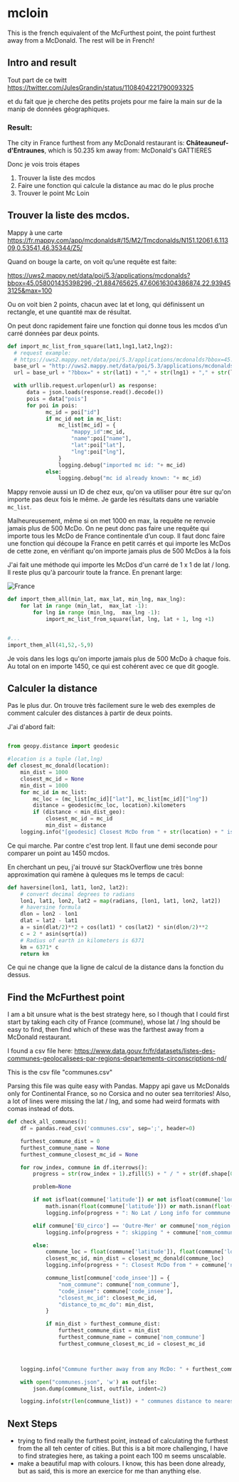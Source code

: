 # mcloin

This is the french equivalent of the McFurthest point, the point furthest away from a McDonald. The rest will be in French!


## Intro and result
Tout part de ce twitt 
https://twitter.com/JulesGrandin/status/1108404221790093325

et du fait que je cherche des petits projets pour me faire la main sur de la manip de données géographiques. 

### Result: 
The city in France furthest from any McDonald restaurant is: **Châteauneuf-d'Entraunes**, which is 50.235 km away from: McDonald's GATTIERES

Donc je vois trois étapes

1. Trouver la liste des mcdos
1. Faire une fonction qui calcule la distance au mac do le plus proche
1. Trouver le point Mc Loin

## Trouver la liste des mcdos. 
Mappy à une carte 
https://fr.mappy.com/app/mcdonalds#/15/M2/Tmcdonalds/N151.12061,6.11309,0.53541,46.35344/Z5/

Quand on bouge la carte, on voit qu’une requête est faite: 

https://uws2.mappy.net/data/poi/5.3/applications/mcdonalds?bbox=45.058001435398296,-21.884765625,47.60616304386874,22.939453125&max=100

Ou on voit bien 2 points, chacun avec lat et long, qui définissent un rectangle, et une quantité max de résultat. 

On peut donc rapidement faire une fonction qui donne tous les mcdos d’un carré données par deux points. 

```python
def import_mc_list_from_square(lat1,lng1,lat2,lng2):
  # request example: 
  # https://uws2.mappy.net/data/poi/5.3/applications/mcdonalds?bbox=45.058001435398296,-21.884765625,47.60616304386874,22.939453125&max=100
  base_url = "http://uws2.mappy.net/data/poi/5.3/applications/mcdonalds"
  url = base_url + "?bbox=" + str(lat1) + "," + str(lng1) + "," + str(lat2) + "," + str(lng2) + "&max=500"

  with urllib.request.urlopen(url) as response:
      data = json.loads(response.read().decode())
      pois = data["pois"]
      for poi in pois:
            mc_id = poi["id"]
            if mc_id not in mc_list:
                mc_list[mc_id] = {
                    "mappy_id":mc_id,
                    "name":poi["name"],
                    "lat":poi["lat"],
                    "lng":poi["lng"],
                }
                logging.debug("imported mc id: "+ mc_id)
            else:
                logging.debug("mc id already known: "+ mc_id)
```

Mappy renvoie aussi un ID de chez eux, qu'on va utiliser pour être sur qu'on importe pas deux fois le même. Je garde les résultats dans une variable `mc_list`. 

Malheureusement, même si on met 1000 en max, la requête ne renvoie jamais plus de 500 McDo. 
On ne peut donc pas faire une requête qui importe tous les McDo de France continentale d’un coup. 
Il faut donc faire une fonction qui découpe la France en petit carrés et qui importe les McDos de cette zone, en vérifiant qu'on importe jamais plus de 500 McDos à la fois


J'ai fait une méthode qui importe les McDos d'un carré de 1 x 1 de lat / long. Il reste plus qu'à parcourir toute la france. En prenant large: 

![France](https://www.evernote.com/shard/s517/sh/97d97f2a-0333-4664-818a-91299efcac4d/899bf07a9af0a269/res/6d039011-6f77-4cf3-ae8a-6ba8ecd89fd0/skitch.png)

```python
def import_them_all(min_lat, max_lat, min_lng, max_lng):
    for lat in range (min_lat,  max_lat -1):
        for lng in range (min_lng,  max_lng -1):
            import_mc_list_from_square(lat, lng, lat + 1, lng +1)


#...
import_them_all(41,52,-5,9)
```

Je vois dans les logs qu'on importe jamais plus de 500 McDo à chaque fois. Au total on en importe 1450, ce qui est cohérent avec ce que dit google. 

## Calculer la distance
Pas le plus dur. On trouve très facilement sure le web des exemples de comment calculer des distances à partir de deux points. 

J'ai d'abord fait: 

```python

from geopy.distance import geodesic

#location is a tuple (lat,lng)
def closest_mc_donald(location):
    min_dist = 1000
    closest_mc_id = None
    min_dist = 1000
    for mc_id in mc_list:
        mc_loc = (mc_list[mc_id]["lat"], mc_list[mc_id]["lng"])
        distance = geodesic(mc_loc, location).kilometers
        if (distance < min_dist_geo):
            closest_mc_id = mc_id
            min_dist = distance
    logging.info("[geodesic] Closest McDo from " + str(location) + " is " + mc_list[closest_mc_id]["name"] + ", at " + str(min_dist_geo) + " km.")
```

Ce qui marche. Par contre c'est trop lent. Il faut une demi seconde pour comparer un point au 1450 mcdos. 

En cherchant un peu, j'ai trouvé sur StackOverflow une très bonne approximation qui ramène à quleques ms le temps de cacul: 

```python
def haversine(lon1, lat1, lon2, lat2):
    # convert decimal degrees to radians
    lon1, lat1, lon2, lat2 = map(radians, [lon1, lat1, lon2, lat2])
    # haversine formula
    dlon = lon2 - lon1
    dlat = lat2 - lat1
    a = sin(dlat/2)**2 + cos(lat1) * cos(lat2) * sin(dlon/2)**2
    c = 2 * asin(sqrt(a))
    # Radius of earth in kilometers is 6371
    km = 6371* c
    return km
```

Ce qui ne change que la ligne de calcul de la distance dans la fonction du dessus. 


## Find the McFurthest point
I am a bit unsure what is the best strategy here, so I though that I could first start by taking each city of France (commune), whose lat / lng should be easy to find, then find which of these was the farthest away from a McDonald restaurant. 

I found a csv file here: 
https://www.data.gouv.fr/fr/datasets/listes-des-communes-geolocalisees-par-regions-departements-circonscriptions-nd/

This is the csv file "communes.csv"

Parsing this file was quite easy with Pandas. Mappy api gave us McDonalds only for Continental France, so no Corsica and no outer sea territories! 
Also, a lot of lines were missing the lat / lng, and some had weird formats with comas instead of dots. 

```python
def check_all_communes():
    df = pandas.read_csv('communes.csv', sep=';', header=0)

    furthest_commune_dist = 0
    furthest_commune_name = None
    furthest_commune_closest_mc_id = None

    for row_index, commune in df.iterrows():
        progress = str(row_index + 1).zfill(5) + " / " + str(df.shape[0])

        problem=None

        if not isfloat(commune['latitude']) or not isfloat(commune['longitude']) or \
            math.isnan(float(commune['latitude'])) or math.isnan(float(commune['longitude'])):
            logging.info(progress + ": No Lat / Long info for commmune: " + commune['nom_commune'])

        elif commune['EU_circo'] == 'Outre-Mer' or commune['nom_région'] == 'Corse' :
            logging.info(progress + ": skipping " + commune['nom_commune'] + " as not on continental France")

        else:
            commune_loc = float(commune['latitude']), float(commune['longitude']),
            closest_mc_id, min_dist = closest_mc_donald(commune_loc)
            logging.info(progress + ": Closest McDo from " + commune['nom_commune'] + " is " + mc_list[closest_mc_id]["name"] + ", at " + str(min_dist) + " km.")

            commune_list[commune['code_insee']] = {
                "nom_commune": commune['nom_commune'],
                "code_insee": commune['code_insee'],
                "closest_mc_id": closest_mc_id,
                "distance_to_mc_do": min_dist,
            }

            if min_dist > furthest_commune_dist:
                furthest_commune_dist = min_dist
                furthest_commune_name = commune['nom_commune']
                furthest_commune_closest_mc_id = closest_mc_id



    logging.info("Commune further away from any McDo: " + furthest_commune_name + ", which is " + str(furthest_commune_dist) + " km away from Mc Do: " + mc_list[furthest_commune_closest_mc_id]["name"])

    with open("communes.json", 'w') as outfile:
        json.dump(commune_list, outfile, indent=2)

    logging.info(str(len(commune_list)) + " communes distance to nearest McDo evaluated, and saved to local file")
```

## Next Steps
* trying to find really the furthest point, instead of calculating the furthest from the all teh center of cities. But this is a bit more challenging, I have to find strategies here, as taking a point each 100 m seems unscalable. 
* make a beautiful map with colours. I know, this has been done already, but as said, this is more an exercice for me than anything else. 
